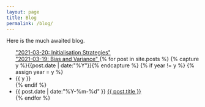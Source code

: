 ```yaml
---
layout: page
title: Blog
permalink: /blog/
---
```


Here is the much awaited blog.

<ul class="listing">
<a href= "/resume/Initialisation_Strategies.pdf">"2021-03-20: Initialisation Strategies"</a>
<br>
 <a href= "/resume/Bias_and_Variance.pdf">"2021-03-19: Bias and Variance" </a>
{% for post in site.posts %}
  {% capture y %}{{post.date | date:"%Y"}}{% endcapture %}
  {% if year != y %}
    {% assign year = y %}
    <li class="listing-seperator">{{ y }}</li>
  {% endif %}
  <li class="listing-item">
    <time datetime="{{ post.date | date:"%Y-%m-%d" }}">{{ post.date | date:"%Y-%m-%d" }}</time>
    <a href="{{ post.url | prepend: site.baseurl }}" title="{{ post.title }}">{{ post.title }}</a>
  </li>
{% endfor %}
 
</ul>
